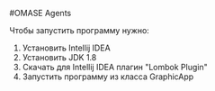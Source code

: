 #OMASE Agents


Чтобы запустить программу нужно:
1. Установить Intellij IDEA
2. Установить JDK 1.8
3. Скачать для Intellij IDEA плагин "Lombok Plugin"
4. Запустить программу из класса GraphicApp
